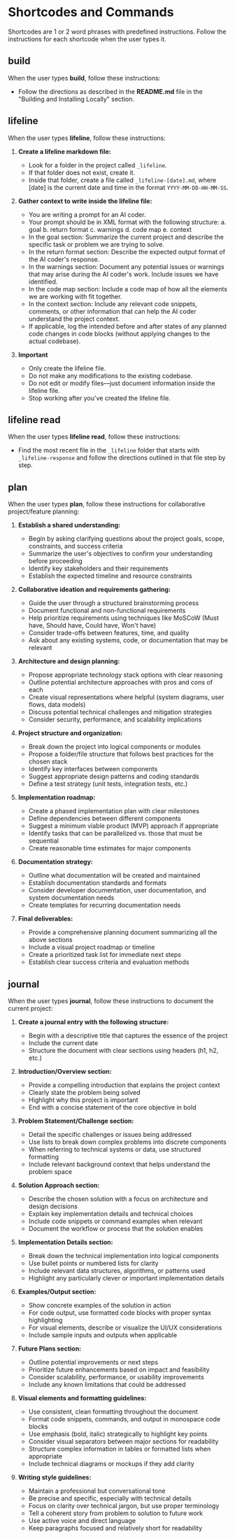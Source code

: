 # Shortcodes and Commands

Shortcodes are 1 or 2 word phrases with predefined instructions. Follow the instructions for each shortcode when the user types it.

## build

When the user types **build**, follow these instructions:

- Follow the directions as described in the **README.md** file in the "Building and Installing Locally" section.

## lifeline

When the user types **lifeline**, follow these instructions:

1. **Create a lifeline markdown file:**

   - Look for a folder in the project called `_lifeline`.
   - If that folder does not exist, create it.
   - Inside that folder, create a file called `_lifeline-[date].md`, where [date] is the current date and time in the format `YYYY-MM-DD-HH-MM-SS`.

2. **Gather context to write inside the lifeline file:**

   - You are writing a prompt for an AI coder.
   - Your prompt should be in XML format with the following structure:
     a. goal
     b. return format
     c. warnings
     d. code map
     e. context
   - In the goal section: Summarize the current project and describe the specific task or problem we are trying to solve.
   - In the return format section: Describe the expected output format of the AI coder's response.
   - In the warnings section: Document any potential issues or warnings that may arise during the AI coder's work. Include issues we have identified.
   - In the code map section: Include a code map of how all the elements we are working with fit together.
   - In the context section: Include any relevant code snippets, comments, or other information that can help the AI coder understand the project context.
   - If applicable, log the intended before and after states of any planned code changes in code blocks (without applying changes to the actual codebase).

3. **Important**

   - Only create the lifeline file.
   - Do not make any modifications to the existing codebase.
   - Do not edit or modify files—just document information inside the lifeline file.
   - Stop working after you've created the lifeline file.

## lifeline read

When the user types **lifeline read**, follow these instructions:

- Find the most recent file in the `_lifeline` folder that starts with `_lifeline-response` and follow the directions outlined in that file step by step.

## plan

When the user types **plan**, follow these instructions for collaborative project/feature planning:

1. **Establish a shared understanding:**

   - Begin by asking clarifying questions about the project goals, scope, constraints, and success criteria
   - Summarize the user's objectives to confirm your understanding before proceeding
   - Identify key stakeholders and their requirements
   - Establish the expected timeline and resource constraints

2. **Collaborative ideation and requirements gathering:**

   - Guide the user through a structured brainstorming process
   - Document functional and non-functional requirements
   - Help prioritize requirements using techniques like MoSCoW (Must have, Should have, Could have, Won't have)
   - Consider trade-offs between features, time, and quality
   - Ask about any existing systems, code, or documentation that may be relevant

3. **Architecture and design planning:**

   - Propose appropriate technology stack options with clear reasoning
   - Outline potential architecture approaches with pros and cons of each
   - Create visual representations where helpful (system diagrams, user flows, data models)
   - Discuss potential technical challenges and mitigation strategies
   - Consider security, performance, and scalability implications

4. **Project structure and organization:**

   - Break down the project into logical components or modules
   - Propose a folder/file structure that follows best practices for the chosen stack
   - Identify key interfaces between components
   - Suggest appropriate design patterns and coding standards
   - Define a test strategy (unit tests, integration tests, etc.)

5. **Implementation roadmap:**

   - Create a phased implementation plan with clear milestones
   - Define dependencies between different components
   - Suggest a minimum viable product (MVP) approach if appropriate
   - Identify tasks that can be parallelized vs. those that must be sequential
   - Create reasonable time estimates for major components

6. **Documentation strategy:**

   - Outline what documentation will be created and maintained
   - Establish documentation standards and formats
   - Consider developer documentation, user documentation, and system documentation needs
   - Create templates for recurring documentation needs

7. **Final deliverables:**

   - Provide a comprehensive planning document summarizing all the above sections
   - Include a visual project roadmap or timeline
   - Create a prioritized task list for immediate next steps
   - Establish clear success criteria and evaluation methods

## journal

When the user types **journal**, follow these instructions to document the current project:

1. **Create a journal entry with the following structure:**

   - Begin with a descriptive title that captures the essence of the project
   - Include the current date
   - Structure the document with clear sections using headers (h1, h2, etc.)

2. **Introduction/Overview section:**

   - Provide a compelling introduction that explains the project context
   - Clearly state the problem being solved
   - Highlight why this project is important
   - End with a concise statement of the core objective in bold

3. **Problem Statement/Challenge section:**

   - Detail the specific challenges or issues being addressed
   - Use lists to break down complex problems into discrete components
   - When referring to technical systems or data, use structured formatting
   - Include relevant background context that helps understand the problem space

4. **Solution Approach section:**

   - Describe the chosen solution with a focus on architecture and design decisions
   - Explain key implementation details and technical choices
   - Include code snippets or command examples when relevant
   - Document the workflow or process that the solution enables

5. **Implementation Details section:**

   - Break down the technical implementation into logical components
   - Use bullet points or numbered lists for clarity
   - Include relevant data structures, algorithms, or patterns used
   - Highlight any particularly clever or important implementation details

6. **Examples/Output section:**

   - Show concrete examples of the solution in action
   - For code output, use formatted code blocks with proper syntax highlighting
   - For visual elements, describe or visualize the UI/UX considerations
   - Include sample inputs and outputs when applicable

7. **Future Plans section:**

   - Outline potential improvements or next steps
   - Prioritize future enhancements based on impact and feasibility
   - Consider scalability, performance, or usability improvements
   - Include any known limitations that could be addressed

8. **Visual elements and formatting guidelines:**

   - Use consistent, clean formatting throughout the document
   - Format code snippets, commands, and output in monospace code blocks
   - Use emphasis (bold, italic) strategically to highlight key points
   - Consider visual separators between major sections for readability
   - Structure complex information in tables or formatted lists when appropriate
   - Include technical diagrams or mockups if they add clarity

9. **Writing style guidelines:**

   - Maintain a professional but conversational tone
   - Be precise and specific, especially with technical details
   - Focus on clarity over technical jargon, but use proper terminology
   - Tell a coherent story from problem to solution to future work
   - Use active voice and direct language
   - Keep paragraphs focused and relatively short for readability
